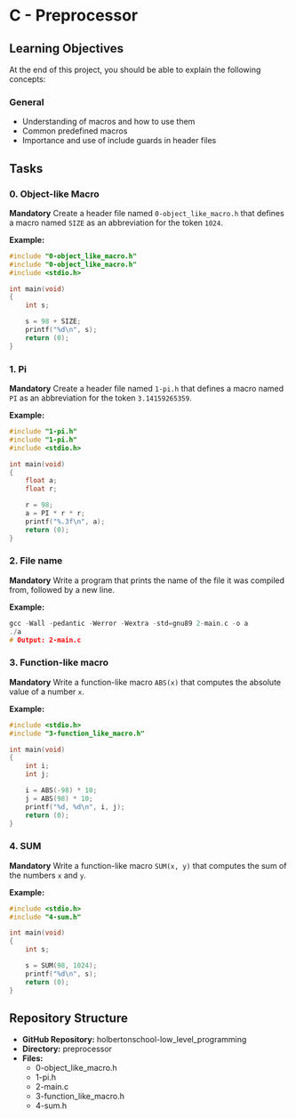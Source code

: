# C - Preprocessor

## Learning Objectives
At the end of this project, you should be able to explain the following concepts:

### General
- Understanding of macros and how to use them
- Common predefined macros
- Importance and use of include guards in header files

## Tasks

### 0. Object-like Macro
**Mandatory**
Create a header file named `0-object_like_macro.h` that defines a macro named `SIZE` as an abbreviation for the token `1024`.

**Example:**
```c
#include "0-object_like_macro.h"
#include "0-object_like_macro.h"
#include <stdio.h>

int main(void)
{
    int s;

    s = 98 + SIZE;
    printf("%d\n", s);
    return (0);
}
```

### 1. Pi
**Mandatory**
Create a header file named `1-pi.h` that defines a macro named `PI` as an abbreviation for the token `3.14159265359`.

**Example:**
```c
#include "1-pi.h"
#include "1-pi.h"
#include <stdio.h>

int main(void)
{
    float a;
    float r;

    r = 98;
    a = PI * r * r;
    printf("%.3f\n", a);
    return (0);
}
```

### 2. File name
**Mandatory**
Write a program that prints the name of the file it was compiled from, followed by a new line.

**Example:**
```c
gcc -Wall -pedantic -Werror -Wextra -std=gnu89 2-main.c -o a
./a
# Output: 2-main.c
```

### 3. Function-like macro
**Mandatory**
Write a function-like macro `ABS(x)` that computes the absolute value of a number `x`.

**Example:**
```c
#include <stdio.h>
#include "3-function_like_macro.h"

int main(void)
{
    int i;
    int j;

    i = ABS(-98) * 10;
    j = ABS(98) * 10;
    printf("%d, %d\n", i, j);
    return (0);
}
```

### 4. SUM
**Mandatory**
Write a function-like macro `SUM(x, y)` that computes the sum of the numbers `x` and `y`.

**Example:**
```c
#include <stdio.h>
#include "4-sum.h"

int main(void)
{
    int s;

    s = SUM(98, 1024);
    printf("%d\n", s);
    return (0);
}
```

## Repository Structure

- **GitHub Repository:** holbertonschool-low_level_programming
- **Directory:** preprocessor
- **Files:**
  - 0-object_like_macro.h
  - 1-pi.h
  - 2-main.c
  - 3-function_like_macro.h
  - 4-sum.h
